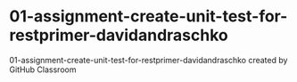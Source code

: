 # 01-assignment-create-unit-test-for-restprimer-davidandraschko
01-assignment-create-unit-test-for-restprimer-davidandraschko created by GitHub Classroom
